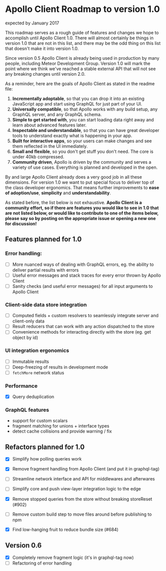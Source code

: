 # Apollo Client Roadmap to version 1.0
expected by January 2017

This roadmap serves as a rough guide of features and changes we hope to accomplish until Apollo Client 1.0. There will almost certainly be things in version 1.0 that are not in this list, and there may be the odd thing on this list that doesn't make it into version 1.0.

Since version 0.5 Apollo Client is already being used in production by many people, including Meteor Development Group. Version 1.0 will mark the point where we think we've reached a stable external API that will not see any breaking changes until version 2.0.

As a reminder, here are the goals of Apollo Client as stated in the readme file:

1. **Incrementally adoptable**, so that you can drop it into an existing JavaScript app and start using GraphQL for just part of your UI.
2. **Universally compatible**, so that Apollo works with any build setup, any GraphQL server, and any GraphQL schema.
3. **Simple to get started with**, you can start loading data right away and learn about advanced features later.
4. **Inspectable and understandable**, so that you can have great developer tools to understand exactly what is happening in your app.
5. **Built for interactive apps**, so your users can make changes and see them reflected in the UI immediately.
6. **Small and flexible**, so you don't get stuff you don't need. The core is under 40kb compressed.
7. **Community driven**, Apollo is driven by the community and serves a variety of use cases. Everything is planned and developed in the open.

By and large Apollo Client already does a very good job in all these dimensions. For version 1.0 we want to put special focus to deliver top of the class developer ergonomics. That means further improvements to **ease of adoption/use**, **simplicity** and **understandability**.

As stated before, the list below is not exhaustive. **Apollo Client is a community effort, so if there are features you would like to see in 1.0 that are not listed below, or would like to contribute to one of the items below, please say so by posting on the appropriate issue or opening a new one for discussion!**

## Features planned for 1.0

### Error handling:
- [ ] More nuanced ways of dealing with GraphQL errors, eg. the ability to deliver partial results with errors
- [ ] Useful error messages and stack traces for every error thrown by Apollo Client
- [ ] Sanity checks (and useful error messages) for all input arguments to Apollo Client

### Client-side data store integration
- [ ] Computed fields + custom resolvers to seamlessly integrate server and client-only data
- [ ] Result reducers that can work with any action dispatched to the store
- [ ] Convenience methods for interacting directly with the store (eg. get object by id)

### UI integration ergonomics
- [ ] Immutable results
- [ ] Deep-freezing of results in development mode
- [ ] `fetchMore` network status

### Performance
- [x] Query deduplication

### GraphQL features
* support for custom scalars
* fragment matching for unions + interface types
* detect cache collisions and provide warning / fix


## Refactors planned for 1.0
- [x] Simplify how polling queries work
- [x] Remove fragment handling from Apollo Client (and put it in graphql-tag)
- [ ] Streamline network interface and API for middlewares and afterwares
- [ ] Simplify core and push view-layer integration logic to the edge
- [x] Remove stopped queries from the store without breaking storeReset (#902)
- [ ] Remove custom build step to move files around before publishing to npm
- [x] Find low-hanging fruit to reduce bundle size (#684)


## Version 0.6
- [x] Completely remove fragment logic (it's in graphql-tag now)
- [ ] Refactoring of error handling
